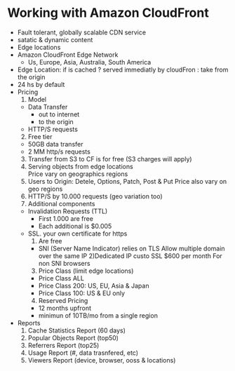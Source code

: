 # Working with Amazon CloudFront

* Fault tolerant, globally scalable CDN service
* satatic & dynamic content
* Edge locations
* Amazon CloudFront Edge Network
  * Us, Europe, Asia, Australia, South America
* Edge Location: if is cached ? served immediatly by cloudFron : take from the origin
* 24 hs by default
* Pricing
  1) Model
    - Data Transfer
	  - out to internet
	  - to the origin
	- HTTP/S requests
  2) Free tier
    - 50GB data transfer
	- 2 MM http/s requests
  3) Transfer from S3 to CF is for free (S3 charges will apply)
  4) Serving objects from edge locations  
     Price vary on geographics regions
  5) Users to Origin: Detele, Options, Patch, Post & Put
     Price also vary on geo regions
  6) HTTP/S by 10.000 requests (geo variation too)
  7) Additional components
    - Invalidation Requests (TTL)
	  - First 1.000 are free
	  - Each additional is $0.005
	- SSL. your own certificate for https
	  1) Are free
	    - SNI (Server Name Indicator) relies on TLS
		  Allow multiple domain over the same IP
	  2)Dedicated IP custo SSL $600 per month
		For non SNI browsers
	  3) Price Class (limit edge locations)
	    - Price Class ALL
	    - Price Class 200: US, EU, Asia & Japan
	    - Price Class 100: US & EU only
	  4) Reserved Pricing
	    - 12 months upfront
		- minimun of 10TB/mo from a single region
* Reports
  1) Cache Statistics Report (60 days)
  2) Popular Objects Report (top50)
  3) Referrers Report (top25)
  4) Usage Report (#, data trasnfered, etc)
  5) Viewers Report (device, browser, ooss & locations)
		  
	
